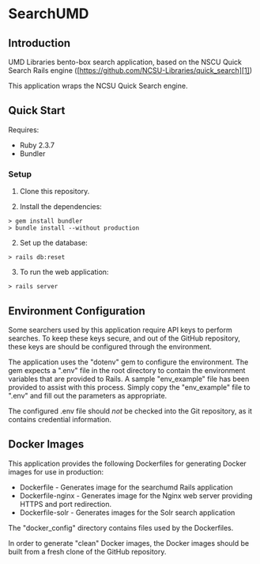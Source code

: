 # SearchUMD

## Introduction

UMD Libraries bento-box search application, based on the NSCU Quick Search
Rails engine ([https://github.com/NCSU-Libraries/quick_search][1])

This application wraps the NCSU Quick Search engine.

## Quick Start

Requires:

* Ruby 2.3.7
* Bundler

### Setup

1) Clone this repository.

2) Install the dependencies:

```
> gem install bundler
> bundle install --without production
```

2) Set up the database:

```
> rails db:reset
```

3) To run the web application:

```
> rails server
```

## Environment Configuration

Some searchers used by this application require API keys to perform searches.
To keep these keys secure, and out of the GitHub repository, these keys are
should be configured through the environment.

The application uses the "dotenv" gem to configure the environment.
The gem expects a ".env" file in the root directory to contain the environment
variables that are provided to Rails. A sample "env_example" file has been
provided to assist with this process. Simply copy the "env_example" file to
".env" and fill out the parameters as appropriate.

The configured .env file should _not_ be checked into the Git repository, as it
contains credential information.

## Docker Images

This application provides the following Dockerfiles for generating Docker images
for use in production:

* Dockerfile - Generates image for the searchumd Rails application
* Dockerfile-nginx - Generates image for the Nginx web server providing HTTPS
    and port redirection.
* Dockerfile-solr - Generates images for the Solr search application

The "docker_config" directory contains files used by the Dockerfiles.

In order to generate "clean" Docker images, the Docker images should be
built from a fresh clone of the GitHub repository.

[1]: https://github.com/NCSU-Libraries/quick_search
